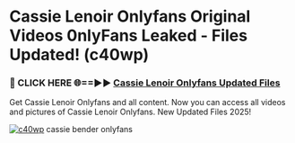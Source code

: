 # Cassie Lenoir Onlyfans Original Videos 0nlyFans Leaked - Files Updated! (c40wp)

<h3>🔴 CLICK HERE 🌐==►► <a href="https://tinyurl.com/2wckxsce" rel="nofollow">Cassie Lenoir Onlyfans Updated Files</a></h3>

Get Cassie Lenoir Onlyfans and all content. Now you can access all videos and pictures of Cassie Lenoir Onlyfans. New Updated Files 2025!

[![c40wp](https://i.imgur.com/AFduVYN.gif)](https://tinyurl.com/2wckxsce)
cassie bender onlyfans
